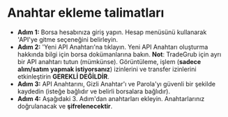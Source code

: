 # **Anahtar ekleme talimatları**
- **Adım 1:** Borsa hesabınıza giriş yapın. Hesap menüsünü kullanarak 'API'ye gitme seçeneğini belirleyin.
- **Adım 2:** 'Yeni API Anahtarı'na tıklayın. Yeni API Anahtarı oluşturma hakkında bilgi için borsa dokümanlarına bakın.
**Not**: TradeGrub için ayrı bir API anahtarı tutun (mümkünse). Görüntüleme, işlem (**sadece alım/satım yapmak istiyorsanız**) izinlerini ve transfer izinlerini etkinleştirin **GEREKLİ DEĞİLDİR**.
- **Adım 3:** API Anahtarını, Gizli Anahtar'ı ve Parola'yı güvenli bir şekilde kaydedin (isteğe bağlıdır ve belirli borsalara bağlıdır).
- **Adım 4:** Aşağıdaki 3. Adım'dan anahtarları ekleyin. Anahtarlarınız doğrulanacak ve **şifrelenecektir**.

